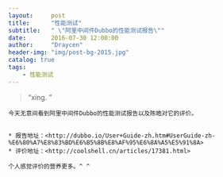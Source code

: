 ```yaml
---
layout:     post
title:      "性能测试"
subtitle:   " \"阿里中间件Dubbo的性能测试报告\""
date:       2016-07-30 12:00:00
author:     "Draycen"
header-img: "img/post-bg-2015.jpg"
catalog: true
tags:
    - 性能测试
---
```


> “xing. ”

	今天无意间看到阿里中间件Dubbo的性能测试报告以及陈皓对它的评价。
	
	
	* 报告地址：<http://dubbo.io/User+Guide-zh.htm#UserGuide-zh-%E6%80%A7%E8%83%BD%E6%B5%8B%E8%AF%95%E6%8A%A5%E5%91%8A>
	* 评价地址：<http://coolshell.cn/articles/17381.html>
	
	个人感觉评价的营养更多。^ ^


